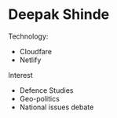 # Deepak Shinde 

Technology:
* Cloudfare
* Netlify

Interest 
* Defence Studies
* Geo-politics
* National issues debate 

